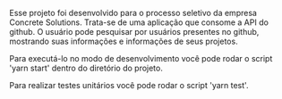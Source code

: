 Esse projeto foi desenvolvido para o processo seletivo da empresa Concrete Solutions. Trata-se de uma aplicação que consome a API do github. O usuário pode pesquisar por usuários presentes no github, mostrando suas informações e informações de seus projetos.

Para executá-lo no modo de desenvolvimento você pode rodar o script 'yarn start' dentro do diretório do projeto.

Para realizar testes unitários você pode rodar o script 'yarn test'.


